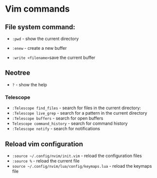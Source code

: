 # Vim commands


## File system command:

- `:pwd` - show the current directory 

- `:enew` - create a new buffer

- `:write <filename>`save the current buffer 

## Neotree

- `?` - show the help

### Telescope

- `:Telescope find_files` - search for files in the current directory:
- `:Telescope live_grep` - search for a pattern in the current directory
- `:Telescope buffers` - search for open buffers
- `Telescope command_history` - search for command history
- `:Telescope notify` - search for notifications

## Reload vim configuration

- `:source ~/.config/nvim/init.vim` - reload the configuration files
- `:source %` - reload the current file
- `source ~/.config/nvim/lua/config/keymaps.lua` - reload the keymaps file

